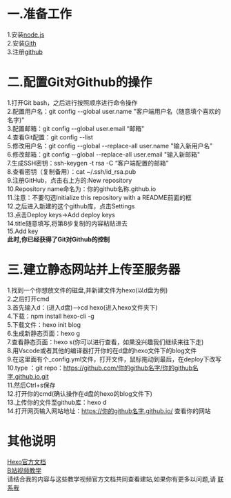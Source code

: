 #  一.准备工作

 1.安装<a href="http://nodejs.org/">node.js </a>
 </br>
 2.安装<a href="https://git-scm.com/">Gith </a>
 </br>
 3.注册<a href="https://github.com">github</a>
# 二.配置Git对Github的操作
 1.打开Git bash，之后进行按照顺序进行命令操作
 </br>
 2.配置用户名：git config --global user.name "客户端用户名（随意填个喜欢的名字)"
 </br>
 3.配置邮箱：git config --global user.email “邮箱"
 </br>
 4.查看Git配置：git config --list
 </br>
 5.修改用户名：git config --global --replace-all user.name "输入新用户名"
 </br>
 6.修改邮箱：git config --global --replace-all user.email "输入新邮箱" 
 </br>
 7.生成SSH密钥：ssh-keygen -t rsa -C “客户端配置的邮箱”
 </br>
 8.查看密钥（复制备用）：cat ~/.ssh/id_rsa.pub
 </br>
 9.注册GitHub，点击右上方的:New repository
 </br>
 10.Repository name命名为：你的github名称.github.io
 </br>
 11.注意：不要勾选Initialize this repository with a README前面的框
 </br>
 12.之后进入新建的这个github库，点击Settings
 </br>
 13.点击Deploy keys->Add deploy keys
 </br>
 14.title随意填写,将第8步复制的内容粘贴进去
 </br>
 15.Add key
 </br>
 **此时,你已经获得了Git对Github的控制**
# 三.建立静态网站并上传至服务器
 1.找到一个你想放文件的磁盘,并新建文件为hexo(以d盘为例)
 </br>
 2.之后打开cmd
 </br>
 3.首先输入d：(进入d盘)-->cd hexo(进入hexo文件夹下)
 </br>
 4.下载：npm install hexo-cli -g
 </br>
 5.下载文件：hexo  init blog
 </br>
 6.生成新静态页面：hexo g
 </br>
 7.查看静态页面：hexo s(你可以进行查看，如果没兴趣我们继续来往下走)
 </br>
 8.用Vscode或者其他的编译器打开你的在d盘的hexo文件下的blog文件
 </br>
 9.在这里面有个_config.yml文件，打开文件，鼠标拖动到最后，在deploy下改写
 </br>
 10.type ：git
  repo：https://github.com/你的github名字/你的github名字.github.io.git
 </br>
 11.然后Ctrl+s保存
 </br>
 12.打开你的cmd(确认操作在d盘的hexo的blog文件下)
 </br>
 13.上传你的文件至github库：hexo d
 </br>
 14.打开网页输入网站地址：https://你的github名字.github.io/ 查看你的网站
# 其他说明
<a href="https://hexo.io/zh-cn/docs/">Hexo官方文档</a>
</br>
<a href="https://space.bilibili.com/362224537/">B站视频教学</a>
</br>
请结合我的内容与这些教学视频官方文档共同查看建站,如果你有更多以问题,请
<a href="http://wpa.qq.com/msgrd?v=3&uin=603329354&site=qq&menu=yes">联系我</a>



